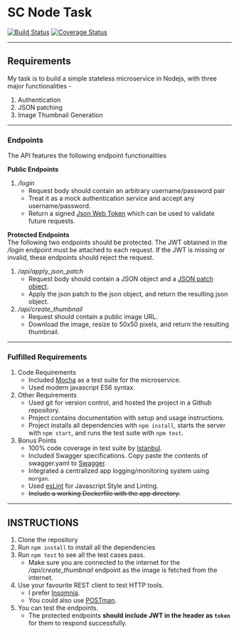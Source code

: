 # SC Node Task

[![Build Status](https://travis-ci.org/itch96/social-cops-challenge.svg?branch=master)](https://travis-ci.org/itch96/social-cops-challenge)
[![Coverage Status](https://coveralls.io/repos/github/itch96/social-cops-challenge/badge.svg?branch=master)](https://coveralls.io/github/itch96/social-cops-challenge?branch=master)
___  

## Requirements  
My task is to build a simple stateless microservice in Nodejs, with three major functionalities -
1. Authentication
2. JSON patching
3. Image Thumbnail Generation
___

### Endpoints
The API features the following endpoint functionalities  

**Public Endpoints**  
1. */login*
    * Request body should contain an arbitrary username/password pair
    * Treat it as a mock authentication service and accept any username/password.
    * Return a signed [Json Web Token](https://jwt.io/) which can be used to validate future requests.

**Protected Endpoints**  
The following two endpoints should be protected. The JWT obtained in the _/login_ endpoint must be attached to each request.  If the JWT is missing or invalid, these endpoints should reject the request.
1. */api/apply_json_patch*
    * Request body should contain a JSON object and a [JSON patch object](http://jsonpatch.com/).
    * Apply the json patch to the json object, and return the resulting json object.
2. */api/create_thumbnail*
    * Request should contain a public image URL.
    * Download the image, resize to 50x50 pixels, and return the resulting thumbnail.
___

### Fulfilled Requirements  
1. Code Requirements
    * Included [Mocha](https://mochajs.org/) as a test suite for the microservice.
    * Used modern javascript ES6 syntax.
2. Other Requirements
    * Used git for version control, and hosted the project in a Github repository.
    * Project contains documentation with setup and usage instructions.
    * Project installs all dependencies with `npm install`, starts the server with `npm start`, and runs the test suite with `npm test`.
3. Bonus Points
    * 100% code coverage in test suite by [Istanbul](https://github.com/gotwarlost/istanbul).
    * Included Swagger specifications. Copy paste the contents of swagger.yaml to [Swagger](http://editor.swagger.io).
    * Integrated a centralized app logging/monitoring system using `morgan`.
    * Used [esLint](https://eslint.org) for Javascript Style and Linting.
    * ~~Include a working Dockerfile with the app directory.~~
___

## INSTRUCTIONS
1. Clone the repository
2. Run `npm install` to install all the dependencies
3. Run `npm test` to see all the test cases pass.
    * Make sure you are connected to the internet for the */api/create_thumbnail* endpoint as the image is fetched from the internet.
4. Use your favourite REST client to test HTTP tools.
    * I prefer [Insomnia](https://insomnia.rest). 
    * You could also use [POSTman](https://www.getpostman.com).
5. You can test the endpoints.
    * The protected endpoints **should include JWT in the header as `token`** for them to respond successfully.
